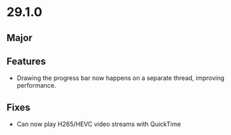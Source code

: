 # 29.1.0

## Major

## Features
 - Drawing the progress bar now happens on a separate thread, improving performance.

## Fixes
 - Can now play H265/HEVC video streams with QuickTime
